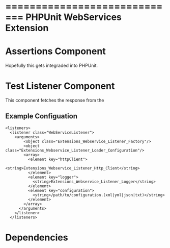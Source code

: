 =============================
PHPUnit WebServices Extension
=============================

Assertions Component
====================
Hopefully this gets integraded into PHPUnit.

Test Listener Component
=======================
This component fetches the response from the 

Example Configuation
--------------------

    <listeners>
      <listener class="WebServiceListener">
        <arguments>
            <object class="Extensions_Webservice_Listener_Factory"/>
            <object class="Extensions_Webservice_Listener_Loader_Configuration"/>
            <array>
              <element key="httpClient">
                <string>Extensions_Webservice_Listener_Http_Client</string>
              </element>
              <element key="logger">
                <string>Extensions_Webservice_Listener_Logger</string>
              </element>
              <element key="configuration">
                <string>/path/to/configuration.(xml|yml|json|txt)</string>
              </element>
            </array>
          </arguments>
        </listener>
      </listeners>

Dependencies
============
